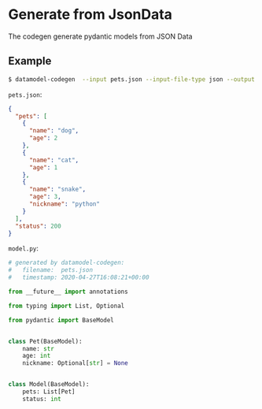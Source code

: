 # Generate from JsonData

The codegen generate pydantic models from JSON Data

## Example

```bash
$ datamodel-codegen  --input pets.json --input-file-type json --output model.py
```

`pets.json`:
```json
{
  "pets": [
    {
      "name": "dog",
      "age": 2
    },
    {
      "name": "cat",
      "age": 1
    },
    {
      "name": "snake",
      "age": 3,
      "nickname": "python"
    }
  ],
  "status": 200
}
```


`model.py`:
```python
# generated by datamodel-codegen:
#   filename:  pets.json
#   timestamp: 2020-04-27T16:08:21+00:00

from __future__ import annotations

from typing import List, Optional

from pydantic import BaseModel


class Pet(BaseModel):
    name: str
    age: int
    nickname: Optional[str] = None


class Model(BaseModel):
    pets: List[Pet]
    status: int

```